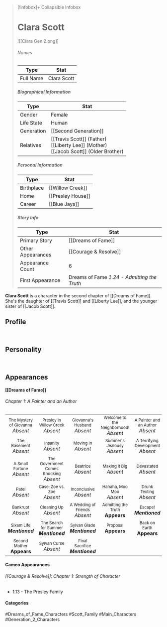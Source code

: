 > [!infobox]+ Collapsible Infobox
> # Clara Scott
> ![[Clara Gen 2.png]] 
> ###### Names 
> | Type | Stat | 
> | ---- | ---- | 
> | Full Name | Clara Scott | 
>
> ##### Biographical Information
> | Type | Stat | 
> | ---- | ---- | 
> | Gender | Female | 
> | Life State | Human |
> | Generation | [[Second Generation]] |
> | Relatives | [[Travis Scott]] (Father)<br>[[Liberty Lee]] (Mother)<br>[[Jacob Scott]] (Older Brother)
> 
> ##### Personal Information
> | Type | Stat | 
> | ---- | ---- | 
> | Birthplace |[[Willow Creek]]| 
> | Home |[[Presley House]]| 
> | Career | [[Blue Jays]] | 
> 
> ##### Story Info
> | Type | Stat | 
> | ---- | ---- | 
> | Primary Story | [[Dreams of Fame]] | 
> | Other Appearances | [[Courage & Resolve]] | 
> | Appearance Count | 6 | 
> | First Appearance | Dreams of Fame *1.24 - Admitting the Truth*

**Clara Scott** is a character in the second chapter of [[Dreams of Fame]]. She's the daughter of [[Travis Scott]] and [[Liberty Lee]], and the younger sister of [[Jacob Scott]].

## Profile

<br style="clear:both; margin: 0; padding: 0" />

## Personality

<br style="clear:both; margin: 0; padding: 0" />

## Appearances
#### [[Dreams of Fame]]
###### Chapter 1: A Painter and an Author
|                                                                       |     |     |     |     |
| --------------------------------------------------------------------- | --- | --- | --- | --- |
| <center><font size=2>The Mystery of Giovanna<br><font size=3>*Absent* | <center><font size=2>Presley in Willow Creek<br><font size=3>*Absent* | <center><font size=2>Giovanna's Husband<br><font size=3>*Absent* | <center><font size=2>Welcome to the Neighborhood!<br><font size=3>*Absent* | <center><font size=2>A Painter and an Author<br><font size=3>*Absent* |
| <center><font size=2>The Basement<br><font size=3>*Absent* | <center><font size=2>Insanity<br><font size=3>*Absent* | <center><font size=2>Moving In<br><font size=3>*Absent* | <center><font size=2>Summer's Jealousy<br><font size=3>*Absent*| <center><font size=2>A Terrifying Development<br><font size=3>*Absent* |
| <center><font size=2>A Small Fortune<br><font size=3>*Absent* | <center><font size=2>The Government Comes Knocking<br><font size=3>*Absent* | <center><font size=2>Beatrice<br><font size=3>*Absent* | <center><font size=2>Making it Big<br><font size=3>*Absent*  | <center><font size=2>Devastated<br><font size=3>*Absent* |
| <center><font size=2>Patel<br><font size=3>*Absent* | <center><font size=2>Case: Zoe vs. Zoe<br><font size=3>*Absent* | <center><font size=2>Inconclusive<br><font size=3>*Absent* | <center><font size=2>Hahaha, Moo Moo<br><font size=3>*Absent* | <center><font size=2>Drunk Texting<br><font size=3>*Absent* |
| <center><font size=2>Bankrupt<br><font size=3>*Absent* | <center><font size=2>Cleaning Up<br><font size=3>*Absent* | <center><font size=2>A Wedding of Friends<br><font size=3>*Absent* | <center><font size=2>Admitting the Truth<br><font size=3>**Appears** | <center><font size=2>Escape!<br><font size=3>***Mentioned*** |
| <center><font size=2>Sixam Life<br><font size=3>***Mentioned*** | <center><font size=2>The Search for Summer<br><font size=3>***Mentioned*** | <center><font size=2>Sylvan Glade<br><font size=3>***Mentioned*** | <center><font size=2>Proposal<br><font size=3>**Appears** | <center><font size=2>Back on Earth<br><font size=3>**Appears** |
| <center><font size=2>Second Mother<br><font size=3>**Appears** | <center><font size=2>Sylvan Curse<br><font size=3>*Absent* | <center><font size=2>Final Sacrifice<br><font size=3>***Mentioned*** |  |  |

#### Cameo Appearances
###### [[Courage & Resolve]]: Chapter 1: Strength of Character
- 1.13 - The Presley Family

#### Categories
#Dreams_of_Fame_Characters #Scott_Family #Main_Characters #Generation_2_Characters